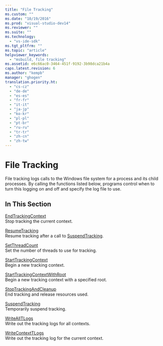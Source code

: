 ```yaml
---
title: "File Tracking"
ms.custom: ""
ms.date: "10/19/2016"
ms.prod: "visual-studio-dev14"
ms.reviewer: ""
ms.suite: ""
ms.technology: 
  - "vs-ide-sdk"
ms.tgt_pltfrm: ""
ms.topic: "article"
helpviewer_keywords: 
  - "msbuild, file tracking"
ms.assetid: e6c66ac0-3464-451f-9192-3b98dca21b4a
caps.latest.revision: 6
ms.author: "kempb"
manager: "ghogen"
translation.priority.ht: 
  - "cs-cz"
  - "de-de"
  - "es-es"
  - "fr-fr"
  - "it-it"
  - "ja-jp"
  - "ko-kr"
  - "pl-pl"
  - "pt-br"
  - "ru-ru"
  - "tr-tr"
  - "zh-cn"
  - "zh-tw"
---
```

# File Tracking
File tracking logs calls to the Windows file system for a process and its child processes. By calling the functions listed below, programs control when to turn this logging on and off and specify the log file to use.  
  
## In This Section  
 [EndTrackingContext](../reference/endtrackingcontext.md)  
 Stop tracking the current context.  
  
 [ResumeTracking](../reference/resumetracking.md)  
 Resume tracking after a call to [SuspendTracking](../reference/suspendtracking.md).  
  
 [SetThreadCount](../reference/setthreadcount.md)  
 Set the number of threads to use for tracking.  
  
 [StartTrackingContext](../reference/starttrackingcontext.md)  
 Begin a new tracking context.  
  
 [StartTrackingContextWithRoot](../reference/starttrackingcontextwithroot.md)  
 Begin a new tracking context with a specified root.  
  
 [StopTrackingAndCleanup](../reference/stoptrackingandcleanup.md)  
 End tracking and release resources used.  
  
 [SuspendTracking](../reference/suspendtracking.md)  
 Temporarily suspend tracking.  
  
 [WriteAllTLogs](../reference/writealltlogs.md)  
 Write out the tracking logs for all contexts.  
  
 [WriteContextTLogs](../reference/writecontexttlogs.md)  
 Write out the tracking log for the current context.